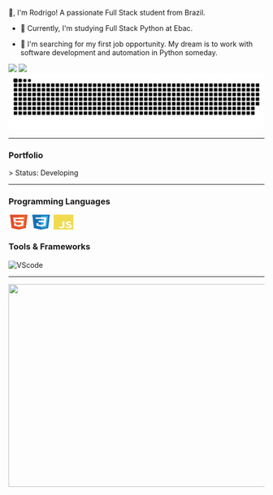 
<!-- Presentation -->
👋, I'm Rodrigo! A passionate Full Stack student from Brazil.

- 🌱 Currently, I'm studying Full Stack Python at Ebac.

- 🔭 I'm searching for my first job opportunity. My dream is to work with software development and automation in Python someday.

<!-- GithubStats -->
<div>  
  <img src="https://github-readme-stats.vercel.app/api?username=rodrigao-sp&show_icons=true&count_private=true&hide_border=true&title_color=00bfbf&icon_color=00bfbf&text_color=c9d1d9&bg_color=0d1117" /> 
  <img src="https://github-readme-stats.vercel.app/api/top-langs/?username=rodrigao-sp&layout=compact&hide_border=true&title_color=00bfbf&text_color=00bfbf&bg_color=0d1117" />
</div>

<!-- Snake -->
<picture>
  <source media="(prefers-color-scheme: dark)" srcset="https://raw.githubusercontent.com/rodrigao-sp/rodrigao-sp/output/github-contribution-grid-snake-dark.svg">
  <source media="(prefers-color-scheme: light)" srcset="https://raw.githubusercontent.com/rodrigao-sp/rodrigao-sp/output/github-contribution-grid-snake.svg">
  <img alt="github contribution grid snake animation" src="https://raw.githubusercontent.com/rodrigao-sp/rodrigao-sp/output/github-contribution-grid-snake.svg" width="1000">
</picture>

---

<!-- Portfolio -->
<h3>Portfolio</h3>
> Status: Developing

---

<!-- Skills: Programming Languages -->
  <div style="flex-basis: 48%;">
    <h3>Programming Languages</h3>
    <img align="center" alt="HTML" height="30" width="40" src="https://raw.githubusercontent.com/devicons/devicon/master/icons/html5/html5-original.svg">
    <img align="center" alt="CSS" height="30" width="40" src="https://raw.githubusercontent.com/devicons/devicon/master/icons/css3/css3-original.svg">
    <img align="center" alt="Js" height="30" width="40" src="https://raw.githubusercontent.com/devicons/devicon/master/icons/javascript/javascript-plain.svg">
    <!--img align="center" alt="Python" height="30" width="40" src="https://raw.githubusercontent.com/devicons/devicon/master/icons/python/python-original.svg">
  </div>
  
---
  
  <!-- Skills: Tools & Frameworks -->
  <div style="flex-basis: 48%;">
    <h3>Tools & Frameworks</h3>
    <img align="center" alt="VScode" height="30" width="40" src="https://cdn.jsdelivr.net/gh/devicons/devicon/icons/vscode/vscode-original.svg">
  
  <!-- Skills: Libraries -->
  
---

  <!-- GIF -->
<p align="center">
  <img src="https://user-images.githubusercontent.com/74038190/225813708-98b745f2-7d22-48cf-9150-083f1b00d6c9.gif" width="1000" height="400">
</p>

